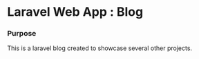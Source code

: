 # Laravel Web App : Blog 

### Purpose 

This is a laravel blog created to showcase several other projects. 
